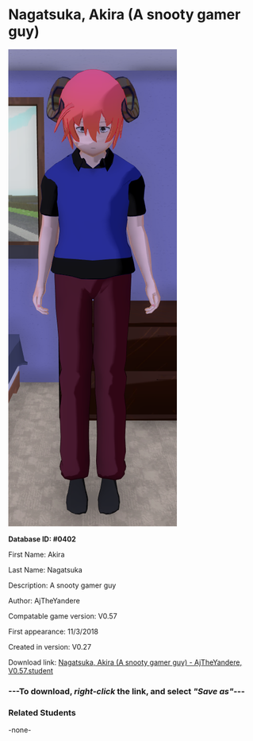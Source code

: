 # Nagatsuka, Akira (A snooty gamer guy)

<img src="../../Files/Images/Nagatsuka, Akira (A snooty gamer guy).png" title="Nagatsuka, Akira (A snooty gamer guy) - AjTheYandere, V0.57">

**Database ID: #0402**

First Name: Akira

Last Name: Nagatsuka

Description: A snooty gamer guy

Author: AjTheYandere

Compatable game version: V0.57

First appearance: 11/3/2018

Created in version: V0.27

Download link: <a href="https://raw.githubusercontent.com/Arbiter1223/Daigaku-Gurashi-Custom-Students/master/Files/Student%20Files/Nagatsuka%2C%20Akira%20(A%20snooty%20gamer%20guy)%20-%20AjTheYandere%2C%20V0.57.student">Nagatsuka, Akira (A snooty gamer guy) - AjTheYandere, V0.57.student</a>

### ---**To download, _right-click_ the link, and select _"Save as"_**---

### Related Students

-none-
